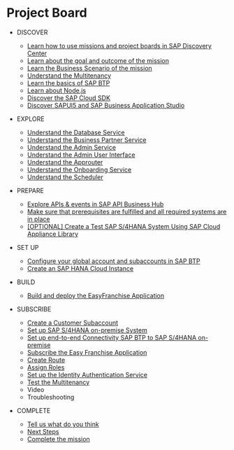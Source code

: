 # Project Board
<!-- disco-toc-start -->
- DISCOVER
    - [Learn how to use missions and project boards in SAP Discovery Center](./discover/how-to-use-missions/README.md)
    - [Learn about the goal and outcome of the mission](./discover/goal-and-outcome-of-mission/README.md)
    - [Learn the Business Scenario of the mission](./discover/business-scenario/README.md)
    - [Understand the Multitenancy](./discover/multitenancy/README.md)
    - [Learn the basics of SAP BTP](./discover/sap-btp-basics/README.md)
    - [Learn about Node.js](./discover/nodejs/README.md)
    - [Discover the SAP Cloud SDK](./discover-sap-cloud-sdk/README.md)
    - [Discover SAPUI5 and SAP Business Application Studio](./discover/ui5-fiori-elements-business-app-studio/README.md)
- EXPLORE
    - [Understand the Database Service](../../tree/main/db/README.md)
    - [Understand the Business Partner Service](../../tree/main/businessPartner/README.md)
    - [Understand the Admin Service](../../tree/main/admin-srv/README.md)
    - [Understand the Admin User Interface](../../tree/main/adminui/readme.md)
    - [Understand the Approuter](../../tree/main/approuter/README.md)
    - [Understand the Onboarding Service](../../tree/main/onboardingservice/README.md)
    - [Understand the Scheduler](../../tree/main/scheduler/README.md)


- PREPARE
    - [Explore APIs & events in SAP API Business Hub](./prepare/explore-apis-and-events/README.md)
    - [Make sure that prerequisites are fulfilled and all required systems are in place](./prepare/mission-prerequisites/README.md)
    - [[OPTIONAL] Create a Test SAP S/4HANA System Using SAP Cloud Appliance Library](https://github.com/SAP-samples/cloud-extension-ecc-business-process/blob/mission/mission/cal-setup/CALS4H.md)
    

- SET UP
    - [Configure your global account and subaccounts in SAP BTP](./set-up/configure-account/README.md)
    - [Create an SAP HANA Cloud Instance](./set-up/hana/README.md)

- BUILD
   - [Build and deploy the EasyFranchise Application](./build/bas/README.md)
   
    
- SUBSCRIBE
   - [Create a Customer Subaccount](./subscribe/create-subscriber-subaccount/README.md)
   - [Set up SAP S/4HANA on-premise System](https://github.com/SAP-samples/cloud-extension-html5-sample/blob/mission/mission/s4h-setup/README.md)
   - [Set up end-to-end Connectivity SAP BTP to SAP S/4HANA on-premise](https://github.com/SAP-samples/cloud-extension-html5-sample/blob/mission/mission/connectivity/README.md) 
   - [Subscribe the Easy Franchise Application](./subscribe/subscription/README.md)
   - [Create Route](./subscribe/route-creation/README.md)
   - [Assign Roles](./subscribe/assign-roles/README.md)
   - [Set up the Identity Authentication Service](./subscribe/idp/README.md)
   - [Test the Multitenancy](./subscribe/run-application/README.md#running-the-application)
   -  Video
   -  Troubleshooting
 
 - COMPLETE
    - [Tell us what do you think](./complete/give-feedback/README.md)
    - [Next Steps](./complete/next-steps/README.md)
    - [Complete the mission](./complete/complete-mission/README.md)
    
<!-- disco-toc-end -->